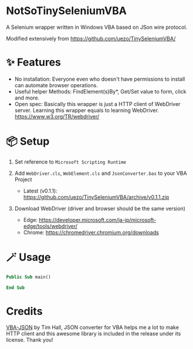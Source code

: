 # NotSoTinySeleniumVBA

A Selenium wrapper written in Windows VBA based on JSon wire protocol.

Modified extensively from https://github.com/uezo/TinySeleniumVBA/

# ✨ Features

- No installation: Everyone even who doesn't have permissions to install can automate browser operations.
- Useful helper Methods: FindElement(s)By*, Get/Set value to form, click and more.
- Open spec: Basically this wrapper is just a HTTP client of WebDriver server. Learning this wrapper equals to learning WebDriver.
https://www.w3.org/TR/webdriver/


# 📦 Setup

1. Set reference to `Microsoft Scripting Runtime`

1. Add `WebDriver.cls`, `WebElement.cls` and `JsonConverter.bas` to your VBA Project
    - Latest (v0.1.1): https://github.com/uezo/TinySeleniumVBA/archive/v0.1.1.zip

1. Download WebDriver (driver and browser should be the same version)
    - Edge: https://developer.microsoft.com/ja-jp/microsoft-edge/tools/webdriver/
    - Chrome: https://chromedriver.chromium.org/downloads

# 🪄 Usage

```vb
Public Sub main()

End Sub
```

# Credits

[VBA-JSON](https://github.com/VBA-tools/VBA-JSON) by Tim Hall, JSON converter for VBA helps me a lot to make HTTP client and this awesome library is included in the release under its license. Thank you!
